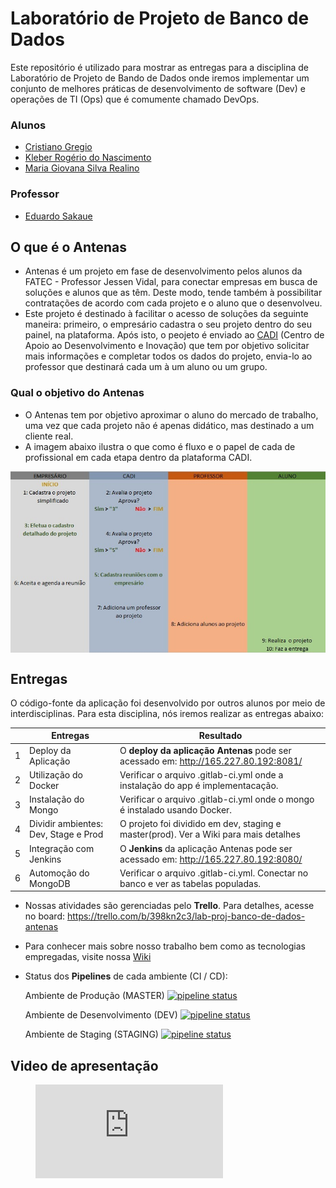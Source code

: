 # Laboratório de Projeto de Banco de Dados

Este repositório é utilizado para mostrar as entregas para a disciplina de Laboratório de Projeto de Bando de Dados onde iremos implementar um conjunto de melhores práticas de desenvolvimento de software (Dev) e operações de TI (Ops) que é comumente chamado DevOps.  

### Alunos
- [Cristiano Gregio](https://gitlab.com/cristiano.gregio)
- [Kleber Rogério do Nascimento](https://github.com/kleberrogerio)
- [Maria Giovana Silva Realino](https://gitlab.com/mariagiovana)

### Professor
- [Eduardo Sakaue](https://github.com/esakaue)


## O que é o Antenas
- Antenas é um projeto em fase de desenvolvimento pelos alunos da FATEC - Professor Jessen Vidal, para conectar empresas em busca de soluções e alunos que as têm. Deste modo, tende também à possibilitar contratações de acordo com cada projeto e o aluno que o desenvolveu.
- Este projeto é destinado à facilitar o acesso de soluções da seguinte maneira: primeiro, o empresário cadastra o seu projeto dentro do seu painel, na plataforma. Após isto, o peojeto é enviado ao [CADI](https://fatecsjc-prd.azurewebsites.net/cadi.php) (Centro de Apoio ao Desenvolvimento e Inovação) que tem por objetivo solicitar mais informações e completar todos os dados do projeto, envia-lo ao professor que destinará cada um à um aluno ou um grupo. 


### Qual o objetivo do Antenas
- O Antenas tem por objetivo aproximar o aluno do mercado de trabalho, uma vez que cada projeto não é apenas didático, mas destinado a um cliente real.
- A imagem abaixo ilustra o que como é fluxo e o papel de cada de profissional em cada etapa dentro da plataforma CADI.

<img align="middle" src="/imagens/ETAPAS_ANTENAS.png">

## Entregas

O código-fonte da aplicação foi desenvolvido por outros alunos por meio de interdisciplinas. Para esta disciplina, nós iremos realizar as entregas abaixo: 

|   | Entregas                             |                                  Resultado                                         |
|---|--------------------------------------|------------------------------------------------------------------------------------|
| 1 | Deploy da Aplicação                  |O **deploy da aplicação Antenas** pode ser acessado em: http://165.227.80.192:8081/ |
| 2 | Utilização do Docker                 |Verificar o arquivo .gitlab-ci.yml onde a instalação do app é implementacação.      |
| 3 | Instalação do Mongo                  |Verificar o arquivo .gitlab-ci.yml onde o mongo é instalado usando Docker.          |
| 4 | Dividir ambientes: Dev, Stage e Prod |O projeto foi dividido em dev, staging e master(prod). Ver a Wiki para mais detalhes|
| 5 | Integração com Jenkins               |O **Jenkins** da aplicação Antenas pode ser acessado em: http://165.227.80.192:8080/|
| 6 | Automoção do MongoDB                 |Verificar o arquivo .gitlab-ci.yml. Conectar no banco e ver as tabelas populadas.   |


- Nossas atividades são gerenciadas pelo **Trello**. Para detalhes, acesse no board: https://trello.com/b/398kn2c3/lab-proj-banco-de-dados-antenas

- Para conhecer mais sobre nosso trabalho bem como as tecnologias empregadas, visite nossa [Wiki](https://gitlab.com/cristiano.gregio/antenas-integracao-master/-/wikis/Antenas)

- Status dos **Pipelines** de cada ambiente (CI / CD):

    Ambiente de Produção (MASTER) [![pipeline status](https://gitlab.com/cristiano.gregio/antenas-integracao-master/badges/master/pipeline.svg)](https://gitlab.com/cristiano.gregio/antenas-integracao-master/-/commits/master)

    Ambiente de Desenvolvimento (DEV) [![pipeline status](https://gitlab.com/cristiano.gregio/antenas-integracao-master/badges/dev/pipeline.svg)](https://gitlab.com/cristiano.gregio/antenas-integracao-master/-/commits/dev)

    Ambiente de Staging (STAGING) [![pipeline status](https://gitlab.com/cristiano.gregio/antenas-integracao-master/badges/staging/pipeline.svg)](https://gitlab.com/cristiano.gregio/antenas-integracao-master/-/commits/staging)
    
## Video de apresentação

<figure class="video_container">
  <iframe  src="https://www.youtube.com/embed/RzECzv5cJ0U" frameborder="0" allowfullscreen="true" ></iframe>
</figure>